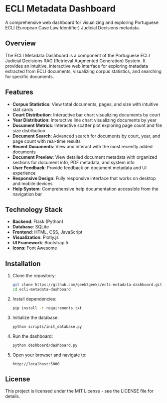 # ECLI Metadata Dashboard

A comprehensive web dashboard for visualizing and exploring Portuguese ECLI (European Case Law Identifier) Judicial Decisions metadata.

## Overview

The ECLI Metadata Dashboard is a component of the Portuguese ECLI Judicial Decisions RAG (Retrieval Augmented Generation) System. It provides an intuitive, interactive web interface for exploring metadata extracted from ECLI documents, visualizing corpus statistics, and searching for specific documents.

## Features

- **Corpus Statistics**: View total documents, pages, and size with intuitive stat cards
- **Court Distribution**: Interactive bar chart visualizing documents by court
- **Year Distribution**: Interactive line chart visualizing documents by year
- **Document Metrics**: Interactive scatter plot exploring page count and file size distribution
- **Document Search**: Advanced search for documents by court, year, and page count with real-time results
- **Recent Documents**: View and interact with the most recently added documents
- **Document Preview**: View detailed document metadata with organized sections for document info, PDF metadata, and system info
- **User Feedback**: Provide feedback on document metadata and UI experience
- **Responsive Design**: Fully responsive interface that works on desktop and mobile devices
- **Help System**: Comprehensive help documentation accessible from the navigation bar

## Technology Stack

- **Backend**: Flask (Python)
- **Database**: SQLite
- **Frontend**: HTML, CSS, JavaScript
- **Visualization**: Plotly.js
- **UI Framework**: Bootstrap 5
- **Icons**: Font Awesome

## Installation

1. Clone the repository:
   ```bash
   git clone https://github.com/geek2geeks/ecli-metadata-dashboard.git
   cd ecli-metadata-dashboard
   ```

2. Install dependencies:
   ```bash
   pip install -r requirements.txt
   ```

3. Initialize the database:
   ```bash
   python scripts/init_database.py
   ```

4. Run the dashboard:
   ```bash
   python dashboard/dashboard.py
   ```

5. Open your browser and navigate to:
   ```
   http://localhost:5000
   ```

## License

This project is licensed under the MIT License - see the LICENSE file for details.
